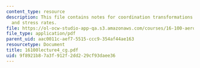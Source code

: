 ```yaml
---
content_type: resource
description: This file contains notes for coordination transformations for strain
  and stress rates.
file: https://ol-ocw-studio-app-qa.s3.amazonaws.com/courses/16-100-aerodynamics-fall-2005/9f8921b87a3f912f2dd229cf93daee36_16100lecture4_cg.pdf
file_type: application/pdf
parent_uid: aac0011c-aef7-5515-ccc9-354af44ae163
resourcetype: Document
title: 16100lecture4_cg.pdf
uid: 9f8921b8-7a3f-912f-2dd2-29cf93daee36
---
```

